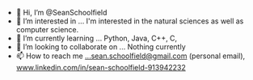 - 👋 Hi, I’m @SeanSchoolfield
- 👀 I’m interested in ... I'm interested in the natural sciences as well as computer science.
- 🌱 I’m currently learning ... Python, Java, C++, C, 
- 💞️ I’m looking to collaborate on ... Nothing currently
- 📫 How to reach me ...sean.schoolfield@gmail.com (personal email), www.linkedin.com/in/sean-schoolfield-913942232

<!---
SeanSchoolfield/SeanSchoolfield is a ✨ special ✨ repository because its `README.md` (this file) appears on your GitHub profile.
You can click the Preview link to take a look at your changes.
--->
